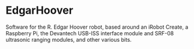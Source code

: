 EdgarHoover
===========

Software for the R. Edgar Hoover robot, based around an iRobot Create, a
Raspberry Pi, the Devantech USB-ISS interface module and SRF-08 ultrasonic
ranging modules, and other various bits.


